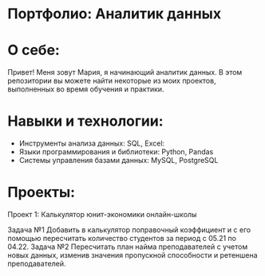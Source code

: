 # Портфолио: Аналитик данных
# О себе:
Привет! Меня зовут Мария, я начинающий аналитик данных. В этом репозитории вы можете найти некоторые из моих проектов, выполненных во время обучения и практики.
# Навыки и технологии:
- Инструменты анализа данных: SQL, Excel:
- Языки программирования и библиотеки: Python, Pandas
- Системы управления базами данных: MySQL, PostgreSQL
# Проекты:
<p>Проект 1: Калькулятор юнит-экономики онлайн-школы</p>
Задача №1
Добавить в калькулятор поправочный коэффициент и с его помощью пересчитать количество студентов за период с 05.21 по 04.22.
Задача №2
Пересчитать план найма преподавателей с учетом новых данных, изменив значения пропускной способности и ретеншена преподавателей.
